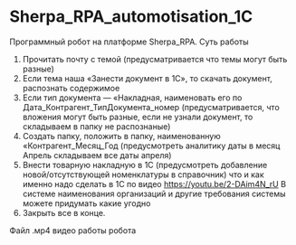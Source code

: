 # Sherpa_RPA_automotisation_1C
Программный робот на платформе Sherpa_RPA. 
Суть работы
1. Прочитать почту с темой (предусматривается что темы могут быть разные)
2. Если тема наша «Занести документ в 1С», то скачать документ, распознать 
содержимое 
3. Если тип документа — «Накладная, наименовать его по 
Дата_Контрагент_ТипДокумента_номер (предусматривается, что вложения могут 
быть разные, если не узнали документ, то складываем в папку не распознаные) 
4. Создать папку, положить в папку, наименованную «Контрагент_Месяц_Год 
(предусмотреть аналитику даты в месяц Апрель складываем все даты апреля)
5. Внести товарную накладную в 1С (предусмотреть добавление новой/отсутствующей 
номенклатуры в справочник) что и как именно надо сделать в 1С по видео 
https://youtu.be/2-DAim4N_rU В системе наименования организаций и другие 
требования системы можете придумать какие угодно 
6. Закрыть все в конце. 

Файл .мр4 видео работы робота
